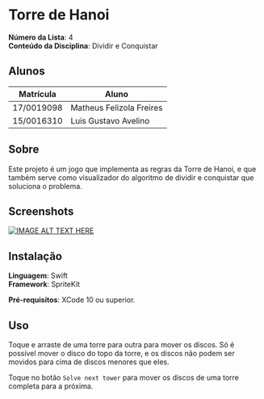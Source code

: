 # Torre de Hanoi

**Número da Lista**: 4<br>
**Conteúdo da Disciplina**: Dividir e Conquistar<br>

## Alunos
|Matrícula | Aluno |
| -- | -- |
| 17/0019098  |  Matheus Felizola Freires |
| 15/0016310  |  Luis Gustavo Avelino |

## Sobre 
Este projeto é um jogo que implementa as regras da Torre de Hanoi, e que também serve como visualizador do algoritmo de dividir e conquistar que soluciona o problema.

## Screenshots

[![IMAGE ALT TEXT HERE](https://img.youtube.com/vi/Fodf0NREiWo/0.jpg)](https://www.youtube.com/watch?v=Fodf0NREiWo)

## Instalação 
**Linguagem**: Swift<br>
**Framework**: SpriteKit<br>

**Pré-requisitos**: XCode 10 ou superior.

## Uso
Toque e arraste de uma torre para outra para mover os discos. Só é possível mover o disco do topo da torre, e os discos não podem ser movidos para cima de discos menores que eles.

Toque no botão `Solve next tower` para mover os discos de uma torre completa para a próxima.
